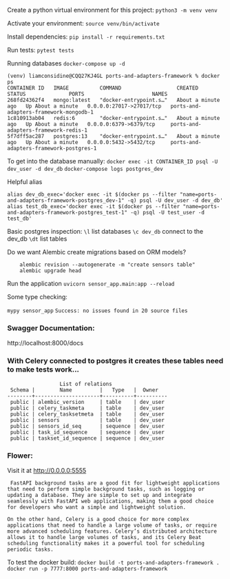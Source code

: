 Create a python virtual environment for this project:
`python3 -m venv venv`

Activate your environment:
`source venv/bin/activate`

Install dependencies: 
`pip install -r requirements.txt`

Run tests: 
`pytest tests`

Running databases
`docker-compose up -d`

```
(venv) liamconsidine@CQQ27KJ4GL ports-and-adapters-framework % docker ps
CONTAINER ID   IMAGE          COMMAND                  CREATED              STATUS              PORTS                      NAMES
268fd24362f4   mongo:latest   "docker-entrypoint.s…"   About a minute ago   Up About a minute   0.0.0.0:27017->27017/tcp   ports-and-adapters-framework-mongodb-1
1c810913ab04   redis:6        "docker-entrypoint.s…"   About a minute ago   Up About a minute   0.0.0.0:6379->6379/tcp     ports-and-adapters-framework-redis-1
5f7dff5ac287   postgres:13    "docker-entrypoint.s…"   About a minute ago   Up About a minute   0.0.0.0:5432->5432/tcp     ports-and-adapters-framework-postgres-1
```

To get into the database manually:
`docker exec -it CONTAINER_ID psql -U dev_user -d dev_db`
`docker-compose logs postgres_dev`

Helpful alias
```
alias dev_db_exec='docker exec -it $(docker ps --filter "name=ports-and-adapters-framework-postgres_dev-1" -q) psql -U dev_user -d dev_db'
alias test_db_exec='docker exec -it $(docker ps --filter "name=ports-and-adapters-framework-postgres_test-1" -q) psql -U test_user -d test_db'
```

Basic postgres inspection: 
`\l` list databases
`\c dev_db` connect to the dev_db
`\dt` list tables


Do we want Alembic create migrations based on ORM models?

```
    alembic revision --autogenerate -m "create sensors table"
    alembic upgrade head
```

Run the application
`uvicorn sensor_app.main:app --reload`

Some type checking:

`mypy sensor_app`
```Success: no issues found in 20 source files```

### Swagger Documentation: 
http://localhost:8000/docs

### With Celery connected to postgres it creates these tables need to make tests work... 
```
                 List of relations
 Schema |        Name         |   Type   |  Owner
--------+---------------------+----------+----------
 public | alembic_version     | table    | dev_user
 public | celery_taskmeta     | table    | dev_user
 public | celery_tasksetmeta  | table    | dev_user
 public | sensors             | table    | dev_user
 public | sensors_id_seq      | sequence | dev_user
 public | task_id_sequence    | sequence | dev_user
 public | taskset_id_sequence | sequence | dev_user

 ```


 ### Flower: 
 Visit it at http://0.0.0.0:5555

```
 FastAPI background tasks are a good fit for lightweight applications that need to perform simple background tasks, such as logging or updating a database. They are simple to set up and integrate seamlessly with FastAPI web applications, making them a good choice for developers who want a simple and lightweight solution.

On the other hand, Celery is a good choice for more complex applications that need to handle a large volume of tasks, or require more advanced scheduling features. Celery’s distributed architecture allows it to handle large volumes of tasks, and its Celery Beat scheduling functionality makes it a powerful tool for scheduling periodic tasks.
```

To test the docker build:
`docker build -t ports-and-adapters-framework .`
`docker run -p 7777:8000 ports-and-adapters-framework`